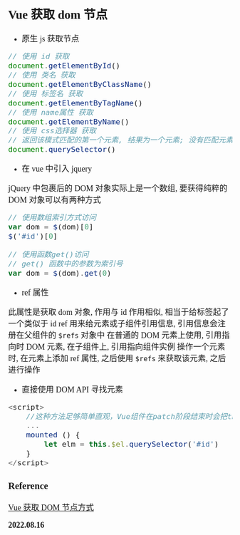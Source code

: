 <font size=4 face='楷体'>

## Vue 获取 dom 节点

- 原生 js 获取节点

```javascript
// 使用 id 获取
document.getElementById()
// 使用 类名 获取
document.getElementByClassName()
// 使用 标签名 获取
document.getElementByTagName()
// 使用 name属性 获取
document.getElementByName()
// 使用 css选择器 获取
// 返回该模式匹配的第一个元素, 结果为一个元素; 没有匹配元素时, 返回值为 null
document.querySelector()
```

- 在 vue 中引入 jquery

jQuery 中包裹后的 DOM 对象实际上是一个数组, 要获得纯粹的 DOM 对象可以有两种方式

```javascript
// 使用数组索引方式访问
var dom = $(dom)[0]
$('#id')[0]

// 使用函数get()访问
// get() 函数中的参数为索引号
var dom = $(dom).get(0)
```

- ref 属性

此属性是获取 dom 对象, 作用与 id 作用相似, 相当于给标签起了一个类似于 id
ref 用来给元素或子组件引用信息, 引用信息会注册在父组件的 `$refs` 对象中
在普通的 DOM 元素上使用, 引用指向时 DOM 元素, 在子组件上, 引用指向组件实例
操作一个元素时, 在元素上添加 ref 属性, 之后使用 `$refs` 来获取该元素, 之后进行操作

- 直接使用 DOM API 寻找元素

```javascript
<script>
    //这种方法足够简单直观，Vue组件在patch阶段结束时会把this.$el赋值为挂载的根dom元素，我们可以直接使用$el的querySelector, querySelectorAll等方法获取匹配的元素。
	...
	mounted () {
		let elm = this.$el.querySelector('#id')
	}
</script>
```

### Reference

[Vue 获取 DOM 节点方式](https://blog.csdn.net/qq_45829293/article/details/123361448)

**2022.08.16**
